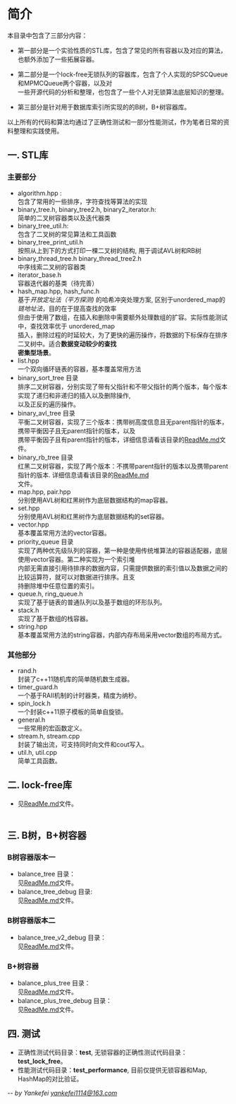# 简介

本目录中包含了三部分内容：

- 第一部分是一个实验性质的STL库，包含了常见的所有容器以及对应的算法，也额外添加了一些拓展容器。

- 第二部分是一个lock-free无锁队列的容器库，包含了个人实现的SPSCQueue和MPMCQueue两个容器，以及对<br>
一些开源代码的分析和整理，也包含了一些个人对无锁算法底层知识的整理。

- 第三部分是针对用于数据库索引所实现的的B树，B+树容器库。

以上所有的代码和算法均通过了正确性测试和一部分性能测试，作为笔者日常的资料整理和实践使用。

## 一. STL库
### 主要部分
- algorithm.hpp : <br>包含了常用的一些排序，字符查找等算法的实现
- binary_tree.h, binary_tree2.h, binary2_iterator.h:<br>  简单的二叉树容器类以及迭代器类
- binary_tree_util.h: <br>包含了二叉树的常见算法和工具函数
- binary_tree_print_util.h <br>按照从上到下的方式打印一棵二叉树的结构, 用于调试AVL树和RB树
- binary_thread_tree.h binary_thread_tree2.h<br> 中序线索二叉树的容器类
- iterator_base.h <br>容器迭代器的基类（待完善）
- hash_map.hpp, hash_func.h<br> 
基于*开放定址法（平方探测)* 的哈希冲突处理方案, 区别于unordered_map的*链地址法*，目的在于提高查找的效率<br>
但由于使用了数组，在插入和删除中需要额外处理数组的扩容。实际性能测试中，查找效率优于 unordered_map<br>
插入，删除过程的时延较大，为了更快的遍历操作，将数据的下标保存在排序二叉树中。适合**数据变动较少的查找<br>密集型场景**。
- list.hpp<br> 一个双向循环链表的容器，基本覆盖常用方法
- binary_sort_tree 目录<br>
排序二叉树容器，分别实现了带有父指针和不带父指针的两个版本，每个版本实现了递归和非递归的插入以及删除操作,<br>
以及正反的遍历操作。
- binary_avl_tree 目录<br>
平衡二叉树容器，实现了三个版本：携带树高度信息且无parent指针的版本，携带平衡因子且无parent指针的版本，以及<br>
携带平衡因子且有parent指针的版本，详细信息请看该目录的[ReadMe.md](./binary_avl_tree/ReadMe.md)文件。
- binary_rb_tree 目录<br>
红黑二叉树容器，实现了两个版本：不携带parent指针的版本以及携带parent指针的版本. 详细信息请看该目录的[ReadMe.md](./binary_rb_tree/ReadMe.md)<br>文件。
- map.hpp, pair.hpp<br> 
分别使用AVL树和红黑树作为底层数据结构的map容器。
- set.hpp<br>
分别使用AVL树和红黑树作为底层数据结构的set容器。
- vector.hpp<br>
基本覆盖常用方法的vector容器。
- priority_queue 目录<br>
实现了两种优先级队列的容器，第一种是使用传统堆算法的容器适配器，底层使用vector容器。第二种实现为一个索引堆<br>
内部无需直接引用待排序的数据内容，只需提供数据的索引值以及数据之间的比较运算符，就可以对数据进行排序。且支<br>
持删除堆中任意位置的索引。
- queue.h, ring_queue.h<br>
实现了基于链表的普通队列以及基于数组的环形队列。
- stack.h<br>
实现了基于数组的栈容器。
- string.hpp<br>
基本覆盖常用方法的string容器，内部内存布局采用vector数组的布局方式。

### 其他部分
- rand.h<br>
封装了c++11随机库的简单随机数生成器。
- timer_guard.h<br>
一个基于RAII机制的计时器类，精度为纳秒。
- spin_lock.h<br>
一个封装c++11原子模板的简单自旋锁。
- general.h<br>
一些常用的宏函数定义。
- stream.h, stream.cpp<br>
封装了输出流，可支持同时向文件和cout写入。
- util.h, util.cpp<br>
简单工具函数。

## 二. lock-free库

- 见[ReadMe.md](./lock_free_container/ReadMe.md)文件。<br><br>

## 三. B树，B+树容器
### B树容器版本一
- balance_tree 目录：<br>见[ReadMe.md](./balance_tree/ReadMe.md)文件。
- balance_tree_debug 目录: <br>见[ReadMe.md](./balance_tree_debug/ReadMe.md)文件。
### B树容器版本二
- balance_tree_v2_debug 目录：<br>见[ReadMe.md](./balance_tree_v2_debug/ReadMe.md)文件。
### B+树容器
- balance_plus_tree 目录：<br>见[ReadMe.md](./balance_plus_tree/ReadMe.md)文件。
- balance_plus_tree_debug 目录： <br>见[ReadMe.md](./balance_plus_tree_debug/ReadMe.md)文件。

## 四. 测试
- 正确性测试代码目录：**test**, 无锁容器的正确性测试代码目录：**test_lock_free**。
- 性能测试代码目录：**test_performance**, 目前仅提供无锁容器和Map, HashMap的对比验证。


 --  *by Yankefei <yankefei1114@163.com>*